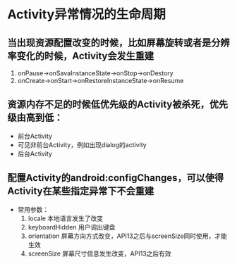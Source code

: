 # Activity异常情况的生命周期


## 当出现资源配置改变的时候，比如屏幕旋转或者是分辨率变化的时候，Activity会发生重建
1. onPause->onSavaInstanceState->onStop->onDestory
2. onCreate->onStart->onRestoreInstanceState->onResume
    
## 资源内存不足的时候低优先级的Activity被杀死，优先级由高到低：
* 前台Activity
* 可见非前台Activity，例如出现dialog的activity
* 后台Activity
    
## 配置Activity的android:configChanges，可以使得Activity在某些指定异常下不会重建
* 常用参数：
    1. locale           本地语言发生了改变
    2. keyboardHidden   用户调出键盘
    3. orientation      屏幕方向方式改变，API13之后与screenSize同时使用，才能生效
    4. screenSize       屏幕尺寸信息发生改变，API13之后有效